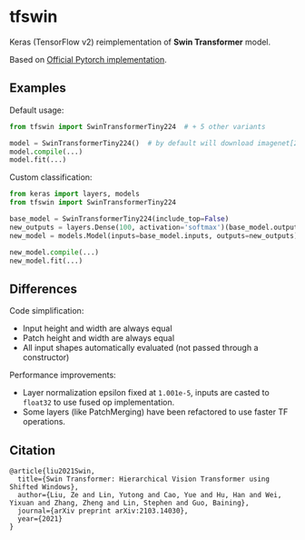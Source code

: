 # tfswin

Keras (TensorFlow v2) reimplementation of **Swin Transformer** model.

Based on [Official Pytorch implementation](https://github.com/microsoft/Swin-Transformer).

## Examples

Default usage:

```python
from tfswin import SwinTransformerTiny224  # + 5 other variants

model = SwinTransformerTiny224()  # by default will download imagenet[21k]-pretrained weights
model.compile(...)
model.fit(...)
```

Custom classification:

```python
from keras import layers, models
from tfswin import SwinTransformerTiny224

base_model = SwinTransformerTiny224(include_top=False)
new_outputs = layers.Dense(100, activation='softmax')(base_model.outputs)
new_model = models.Model(inputs=base_model.inputs, outputs=new_outputs)

new_model.compile(...)
new_model.fit(...)
```

## Differences

Code simplification:

- Input height and width are always equal
- Patch height and width are always equal
- All input shapes automatically evaluated (not passed through a constructor)

Performance improvements:

- Layer normalization epsilon fixed at `1.001e-5`, inputs are casted to `float32` to use fused op implementation.
- Some layers (like PatchMerging) have been refactored to use faster TF operations.

## Citation

```
@article{liu2021Swin,
  title={Swin Transformer: Hierarchical Vision Transformer using Shifted Windows},
  author={Liu, Ze and Lin, Yutong and Cao, Yue and Hu, Han and Wei, Yixuan and Zhang, Zheng and Lin, Stephen and Guo, Baining},
  journal={arXiv preprint arXiv:2103.14030},
  year={2021}
}
